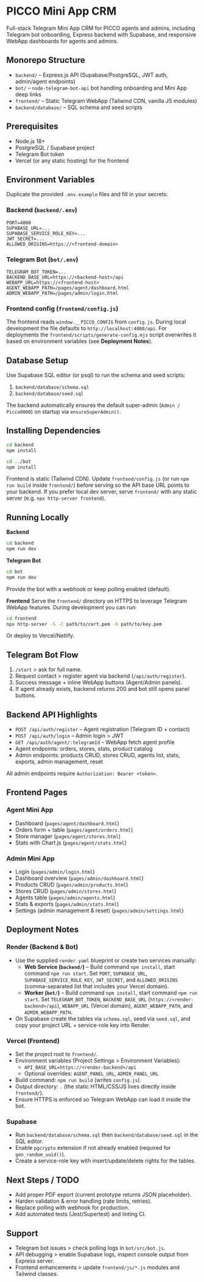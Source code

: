 ﻿# PICCO Mini App CRM

Full-stack Telegram Mini App CRM for PICCO agents and admins, including Telegram bot onboarding, Express backend with Supabase, and responsive WebApp dashboards for agents and admins.

## Monorepo Structure

- `backend/` – Express.js API (Supabase/PostgreSQL, JWT auth, admin/agent endpoints)
- `bot/` – `node-telegram-bot-api` bot handling onboarding and Mini App deep links
- `frontend/` – Static Telegram WebApp (Tailwind CDN, vanilla JS modules)
- `backend/database/` – SQL schema and seed scripts

## Prerequisites

- Node.js 18+
- PostgreSQL / Supabase project
- Telegram Bot token
- Vercel (or any static hosting) for the frontend

## Environment Variables

Duplicate the provided `.env.example` files and fill in your secrets:

### Backend (`backend/.env`)
```
PORT=4000
SUPABASE_URL=...
SUPABASE_SERVICE_ROLE_KEY=...
JWT_SECRET=...
ALLOWED_ORIGINS=https://<frontend-domain>
```

### Telegram Bot (`bot/.env`)
```
TELEGRAM_BOT_TOKEN=...
BACKEND_BASE_URL=https://<backend-host>/api
WEBAPP_URL=https://<frontend-host>
AGENT_WEBAPP_PATH=/pages/agent/dashboard.html
ADMIN_WEBAPP_PATH=/pages/admin/login.html
```

### Frontend config (`frontend/config.js`)

The frontend reads `window.__PICCO_CONFIG` from `config.js`. During local development the file defaults to `http://localhost:4000/api`. For deployments the `frontend/scripts/generate-config.mjs` script overwrites it based on environment variables (see **Deployment Notes**).

## Database Setup

Use Supabase SQL editor (or psql) to run the schema and seed scripts:

1. `backend/database/schema.sql`
2. `backend/database/seed.sql`

The backend automatically ensures the default super-admin (`Admin / Picco0000`) on startup via `ensureSuperAdmin()`.

## Installing Dependencies

```bash
cd backend
npm install

cd ../bot
npm install
```

Frontend is static (Tailwind CDN). Update `frontend/config.js` (or run `npm run build` inside `frontend/`) before serving so the API base URL points to your backend. If you prefer local dev server, serve `frontend/` with any static server (e.g. `npx http-server frontend`).

## Running Locally

**Backend**
```bash
cd backend
npm run dev
```

**Telegram Bot**
```bash
cd bot
npm run dev
```

Provide the bot with a webhook or keep polling enabled (default).

**Frontend**
Serve the `frontend/` directory on HTTPS to leverage Telegram WebApp features. During development you can run:
```bash
cd frontend
npx http-server -S -C path/to/cert.pem -K path/to/key.pem
```
Or deploy to Vercel/Netlify.

## Telegram Bot Flow

1. `/start` > ask for full name.
2. Request contact > register agent via backend (`/api/auth/register`).
3. Success message + inline WebApp buttons (Agent/Admin panels).
4. If agent already exists, backend returns 200 and bot still opens panel buttons.

## Backend API Highlights

- `POST /api/auth/register` – Agent registration (Telegram ID + contact)
- `POST /api/auth/login` – Admin login > JWT
- `GET /api/auth/agent/:telegramId` – WebApp fetch agent profile
- Agent endpoints: orders, stores, stats, product catalog
- Admin endpoints: products CRUD, stores CRUD, agents list, stats, exports, admin management, reset

All admin endpoints require `Authorization: Bearer <token>`.

## Frontend Pages

### Agent Mini App
- Dashboard (`pages/agent/dashboard.html`)
- Orders form + table (`pages/agent/orders.html`)
- Store manager (`pages/agent/stores.html`)
- Stats with Chart.js (`pages/agent/stats.html`)

### Admin Mini App
- Login (`pages/admin/login.html`)
- Dashboard overview (`pages/admin/dashboard.html`)
- Products CRUD (`pages/admin/products.html`)
- Stores CRUD (`pages/admin/stores.html`)
- Agents table (`pages/admin/agents.html`)
- Stats & exports (`pages/admin/stats.html`)
- Settings (admin management & reset) (`pages/admin/settings.html`)

## Deployment Notes

### Render (Backend & Bot)

- Use the supplied `render.yaml` blueprint or create two services manually:
  - **Web Service (`backend/`)** – Build command `npm install`, start command `npm run start`. Set `PORT`, `SUPABASE_URL`, `SUPABASE_SERVICE_ROLE_KEY`, `JWT_SECRET`, and `ALLOWED_ORIGINS` (comma-separated list that includes your Vercel domain).
  - **Worker (`bot/`)** – Build command `npm install`, start command `npm run start`. Set `TELEGRAM_BOT_TOKEN`, `BACKEND_BASE_URL` (`https://<render-backend>/api`), `WEBAPP_URL` (Vercel domain), `AGENT_WEBAPP_PATH`, and `ADMIN_WEBAPP_PATH`.
- On Supabase create the tables via `schema.sql`, seed via `seed.sql`, and copy your project URL + service-role key into Render.

### Vercel (Frontend)

- Set the project root to `frontend/`.
- Environment variables (Project Settings > Environment Variables):
  - `API_BASE_URL=https://<render-backend>/api`
  - Optional overrides: `AGENT_PANEL_URL`, `ADMIN_PANEL_URL`
- Build command: `npm run build` (writes `config.js`).
- Output directory: `.` (the static HTML/CSS/JS lives directly inside `frontend/`).
- Ensure HTTPS is enforced so Telegram WebApp can load it inside the bot.

### Supabase

- Run `backend/database/schema.sql` then `backend/database/seed.sql` in the SQL editor.
- Enable `pgcrypto` extension if not already enabled (required for `gen_random_uuid()`).
- Create a service-role key with insert/update/delete rights for the tables.

## Next Steps / TODO

- Add proper PDF export (current prototype returns JSON placeholder).
- Harden validation & error handling (rate limits, retries).
- Replace polling with webhook for production.
- Add automated tests (Jest/Supertest) and linting CI.

## Support

- Telegram bot issues > check polling logs in `bot/src/bot.js`.
- API debugging > enable Supabase logs, inspect console output from Express server.
- Frontend enhancements > update `frontend/js/*.js` modules and Tailwind classes.

